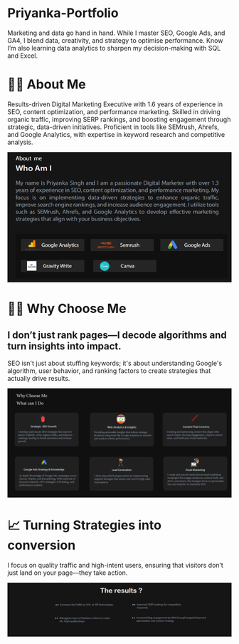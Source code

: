 # Priyanka-Portfolio
Marketing and data go hand in hand. While I master SEO, Google Ads, and GA4, I blend data, creativity, and strategy to optimise performance. Know I’m also learning data analytics to sharpen my decision-making with SQL and Excel.

# 👩‍💻 About Me
Results-driven Digital Marketing Executive with 1.6 years of experience in SEO, content optimization, and performance marketing. Skilled in driving organic traffic, improving SERP rankings, and boosting engagement through strategic, data-driven initiatives. Proficient in tools like SEMrush, Ahrefs, and Google Analytics, with expertise in keyword research and competitive analysis.


![Uploading About me.png…](https://github.com/Priyanka-seo/Priyanka-Portfolio-/blob/main/About%20me.png)


# 🕵️‍♀️ Why Choose Me

## I don’t just rank pages—I decode algorithms and turn insights into impact.
SEO isn't just about stuffing keywords; it's about understanding Google's algorithm, user behavior, and ranking factors to create strategies that actually drive results.


![Uploading Why chose me.png…](https://github.com/Priyanka-seo/Priyanka-Portfolio-/blob/main/Why%20chose%20me.png)


# 📈 Turning Strategies into conversion
I focus on quality traffic and high-intent users, ensuring that visitors don’t just land on your page—they take action.


![Uploading The Result.png…](https://github.com/Priyanka-seo/Priyanka-Portfolio-/blob/main/The%20Result.png)
